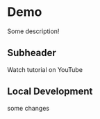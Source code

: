 # Demo

Some description!

## Subheader

Watch tutorial on YouTube

## Local Development

some changes